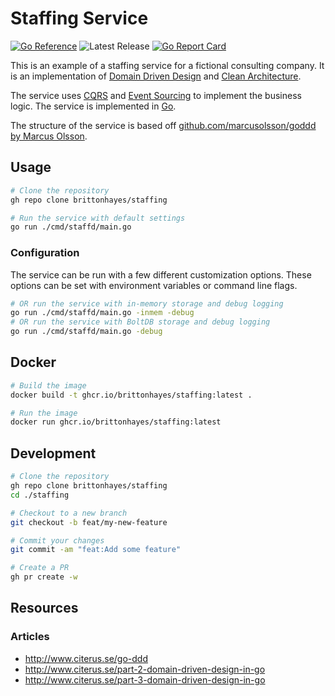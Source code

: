 # Staffing Service

[![Go Reference](https://pkg.go.dev/badge/github.com/brittonhayes/staffing.svg)](https://pkg.go.dev/github.com/brittonhayes/staffing)
![Latest Release](https://img.shields.io/github/v/release/brittonhayes/staffing?label=latest%20release)
[![Go Report Card](https://goreportcard.com/badge/github.com/brittonhayes/staffing)](https://goreportcard.com/report/github.com/brittonhayes/staffing)

This is an example of a staffing service for a fictional consulting company. It is an implementation of [Domain Driven Design](https://www.amazon.com/Domain-Driven-Design-Tackling-Complexity-Software/dp/0321125215) and [Clean Architecture](https://www.amazon.com/Clean-Architecture-Craftsmans-Software-Structure/dp/0134494164).

The service uses [CQRS](https://martinfowler.com/bliki/CQRS.html) and [Event Sourcing](https://martinfowler.com/eaaDev/EventSourcing.html) to implement the business logic. The service is implemented in [Go](https://golang.org/).

The structure of the service is based off [github.com/marcusolsson/goddd by Marcus Olsson](https://github.com/marcusolsson/goddd).

## Usage

```bash
# Clone the repository
gh repo clone brittonhayes/staffing

# Run the service with default settings
go run ./cmd/staffd/main.go
```

### Configuration

The service can be run with a few different customization options. These options can be set with environment variables or command line flags.

```bash
# OR run the service with in-memory storage and debug logging
go run ./cmd/staffd/main.go -inmem -debug
# OR run the service with BoltDB storage and debug logging
go run ./cmd/staffd/main.go -debug
```

## Docker

```bash
# Build the image
docker build -t ghcr.io/brittonhayes/staffing:latest .

# Run the image
docker run ghcr.io/brittonhayes/staffing:latest
```

## Development

```bash
# Clone the repository
gh repo clone brittonhayes/staffing
cd ./staffing

# Checkout to a new branch
git checkout -b feat/my-new-feature

# Commit your changes
git commit -am "feat:Add some feature"

# Create a PR
gh pr create -w
```

## Resources

### Articles

- http://www.citerus.se/go-ddd
- http://www.citerus.se/part-2-domain-driven-design-in-go
- http://www.citerus.se/part-3-domain-driven-design-in-go